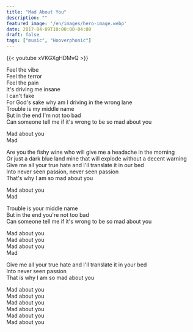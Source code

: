 ```yaml
---
title: "Mad About You"
description: ""
featured_image: '/en/images/hero-image.webp'
date: 2017-04-09T10:00:00-04:00
draft: false
tags: ["music", "Hooverphonic"]
---
```


{{< youtube xVKGXgHDMvQ >}}

Feel the vibe  
Feel the terror  
Feel the pain  
It's driving me insane  
I can't fake  
For God's sake why am I driving in the wrong lane  
Trouble is my middle name  
But in the end I'm not too bad  
Can someone tell me if it's wrong to be so mad about you

Mad about you  
Mad

Are you the fishy wine who will give me a headache in the morning  
Or just a dark blue land mine that will explode without a decent warning  
Give me all your true hate and I'll translate it in our bed  
Into never seen passion, never seen passion  
That's why I am so mad about you

Mad about you  
Mad

Trouble is your middle name  
But in the end you're not too bad  
Can someone tell me if it's wrong to be so mad about you

Mad about you  
Mad about you  
Mad about you  
Mad

Give me all your true hate and I'll translate it in your bed  
Into never seen passion  
That is why I am so mad about you

Mad about you  
Mad about you  
Mad about you  
Mad about you  
Mad about you  
Mad about you
